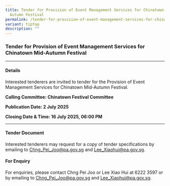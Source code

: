 ```yaml
---
title: Tender for Provision of Event Management Services for Chinatown Mid
  Autumn Festival
permalink: /tender-for-provision-of-event-management-services-for-chinatown-mid-autumn-festival/
variant: tiptap
description: ""
---
```

<h3>Tender for Provision of Event Management Services for Chinatown Mid-Autumn Festival</h3>
<hr>
<h4>Details</h4>
<p>Interested tenderers are invited to tender for the Provision of Event
Management Services for Chinatown Mid-Autumn Festival.</p>
<p><strong>Calling Committee: Chinatown Festival Committee</strong>
</p>
<p><strong>Publication Date: 2 July 2025</strong>
</p>
<p><strong>Closing Date &amp; Time: 16 July 2025, 06:00 PM</strong>
</p>
<hr>
<h4>Tender Document</h4>
<p>Interested tenderers may request for a copy of tender specifications by
emailing to <a href="mailto:Chng_Pei_Joo@pa.gov.sg" rel="noopener noreferrer nofollow" target="_blank">Chng_Pei_Joo@pa.gov.sg</a> and
<a href="mailto:Lee_Xiaohui@pa.gov.sg" rel="noopener noreferrer nofollow" target="_blank">Lee_Xiaohui@pa.gov.sg</a>.</p>
<h4>For Enquiry</h4>
<p>For enquiries, please contact Chng Pei Joo or Lee Xiao Hui at 6222 3597
or by emailing to <a href="mailto:Chng_Pei_Joo@pa.gov.sg" rel="noopener noreferrer nofollow" target="_blank">Chng_Pei_Joo@pa.gov.sg</a> and <a href="mailto:Lee_Xiaohui@pa.gov.sg" rel="noopener noreferrer nofollow" target="_blank">Lee_Xiaohui@pa.gov.sg</a>.</p>
<h4></h4>
<p></p>
